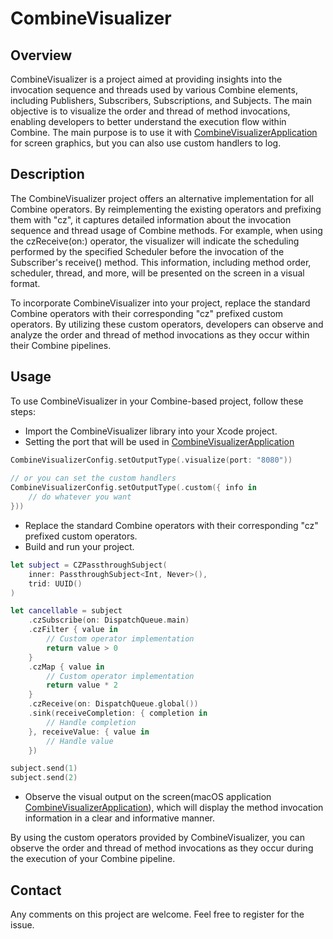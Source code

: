 # CombineVisualizer

## Overview
CombineVisualizer is a project aimed at providing insights into the invocation sequence and threads used by various Combine elements, including Publishers, Subscribers, Subscriptions, and Subjects. The main objective is to visualize the order and thread of method invocations, enabling developers to better understand the execution flow within Combine.
The main purpose is to use it with [CombineVisualizerApplication](https://github.com/momo-youngg/CombineVisualizerApplication) for screen graphics, but you can also use custom handlers to log.

## Description
The CombineVisualizer project offers an alternative implementation for all Combine operators. By reimplementing the existing operators and prefixing them with "cz", it captures detailed information about the invocation sequence and thread usage of Combine methods. For example, when using the czReceive(on:) operator, the visualizer will indicate the scheduling performed by the specified Scheduler before the invocation of the Subscriber's receive() method. This information, including method order, scheduler, thread, and more, will be presented on the screen in a visual format.

To incorporate CombineVisualizer into your project, replace the standard Combine operators with their corresponding "cz" prefixed custom operators. By utilizing these custom operators, developers can observe and analyze the order and thread of method invocations as they occur within their Combine pipelines.

## Usage
To use CombineVisualizer in your Combine-based project, follow these steps:

- Import the CombineVisualizer library into your Xcode project.
- Setting the port that will be used in [CombineVisualizerApplication](https://github.com/momo-youngg/CombineVisualizerApplication)
```swift
CombineVisualizerConfig.setOutputType(.visualize(port: "8080"))
        
// or you can set the custom handlers
CombineVisualizerConfig.setOutputType(.custom({ info in
    // do whatever you want
}))
```
- Replace the standard Combine operators with their corresponding "cz" prefixed custom operators.
- Build and run your project.
```swift
let subject = CZPassthroughSubject(
    inner: PassthroughSubject<Int, Never>(),
    trid: UUID()
)

let cancellable = subject
    .czSubscribe(on: DispatchQueue.main)
    .czFilter { value in
        // Custom operator implementation
        return value > 0
    }
    .czMap { value in
        // Custom operator implementation
        return value * 2
    }
    .czReceive(on: DispatchQueue.global())
    .sink(receiveCompletion: { completion in
        // Handle completion
    }, receiveValue: { value in
        // Handle value
    })

subject.send(1)
subject.send(2)
```
- Observe the visual output on the screen(macOS application [CombineVisualizerApplication](https://github.com/momo-youngg/CombineVisualizerApplication)), which will display the method invocation information in a clear and informative manner.

By using the custom operators provided by CombineVisualizer, you can observe the order and thread of method invocations as they occur during the execution of your Combine pipeline.

## Contact
Any comments on this project are welcome. Feel free to register for the issue.